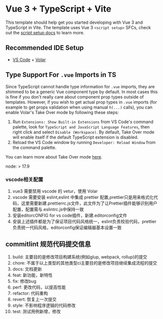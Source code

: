 # Vue 3 + TypeScript + Vite

This template should help get you started developing with Vue 3 and TypeScript in Vite. The template uses Vue 3 `<script setup>` SFCs, check out the [script setup docs](https://v3.vuejs.org/api/sfc-script-setup.html#sfc-script-setup) to learn more.

## Recommended IDE Setup

- [VS Code](https://code.visualstudio.com/) + [Volar](https://marketplace.visualstudio.com/items?itemName=Vue.volar)

## Type Support For `.vue` Imports in TS

Since TypeScript cannot handle type information for `.vue` imports, they are shimmed to be a generic Vue component type by default. In most cases this is fine if you don't really care about component prop types outside of templates. However, if you wish to get actual prop types in `.vue` imports (for example to get props validation when using manual `h(...)` calls), you can enable Volar's Take Over mode by following these steps:

1. Run `Extensions: Show Built-in Extensions` from VS Code's command palette, look for `TypeScript and JavaScript Language Features`, then right click and select `Disable (Workspace)`. By default, Take Over mode will enable itself if the default TypeScript extension is disabled.
2. Reload the VS Code window by running `Developer: Reload Window` from the command palette.

You can learn more about Take Over mode [here](https://github.com/johnsoncodehk/volar/discussions/471).

node: > 17.9
### vscode相关配置
1. vue3 需要禁用 vscode 的 vetur，使用 Volar
2. vscode 需要安装 eslint,eslint 中集成 prettier 配置,prettier只是用来格式化代码，这里需要新建.prettierrc.js文件，此文件为了让Prettier插件能够识别用户配置，配置需与.eslintrc.js中保持一致
3. 安装editorcONFIG for vs code插件，新建.editorconfig文件
4. 安装上述插件都是为了保证项目代码风格统一，eslint负责校验代码，prettier负责统一代码风格，editorconfig保证编辑器基本设置一致

## commitlint 规范代码提交信息
1. build: 主要目的是修改项目构建系统(例如glup, webpack, rollup)的提交
2. chore: 不属于以上类型的其他类型ci主要目的是修改项目继续集成流程的提交
3. docs: 文档更新
4. feat: 新功能，新特性
5. fix: 修改bug
6. perf: 更改代码，以提高性能
7. refactor: 代码重构
8. revert: 恢复上一次提交
9. style: 不影响程序逻辑的代码修改
10. test: 测试用例新增，修改
